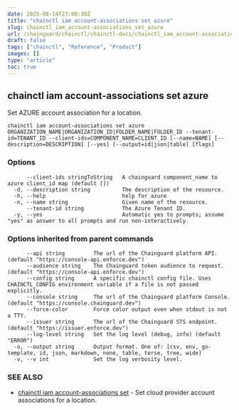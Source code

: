 ```yaml
---
date: 2025-08-14T23:00:38Z
title: "chainctl iam account-associations set azure"
slug: chainctl_iam_account-associations_set_azure
url: /chainguard/chainctl/chainctl-docs/chainctl_iam_account-associations_set_azure/
draft: false
tags: ["chainctl", "Reference", "Product"]
images: []
type: "article"
toc: true
---
```

## chainctl iam account-associations set azure

Set AZURE account association for a location.

```
chainctl iam account-associations set azure ORGANIZATION_NAME|ORGANIZATION_ID|FOLDER_NAME|FOLDER_ID --tenant-id=TENANT_ID --client-ids=COMPONENT_NAME=CLIENT_ID [--name=NAME] [--description=DESCRIPTION] [--yes] [--output=id|json|table] [flags]
```

### Options

```
      --client-ids stringToString   A chainguard component_name to azure client_id map (default [])
  -d, --description string          The description of the resource.
  -h, --help                        help for azure
  -n, --name string                 Given name of the resource.
      --tenant-id string            The Azure Tenant ID.
  -y, --yes                         Automatic yes to prompts; assume "yes" as answer to all prompts and run non-interactively.
```

### Options inherited from parent commands

```
      --api string         The url of the Chainguard platform API. (default "https://console-api.enforce.dev")
      --audience string    The Chainguard token audience to request. (default "https://console-api.enforce.dev")
      --config string      A specific chainctl config file. Uses CHAINCTL_CONFIG environment variable if a file is not passed explicitly.
      --console string     The url of the Chainguard platform Console. (default "https://console.chainguard.dev")
      --force-color        Force color output even when stdout is not a TTY.
      --issuer string      The url of the Chainguard STS endpoint. (default "https://issuer.enforce.dev")
      --log-level string   Set the log level (debug, info) (default "ERROR")
  -o, --output string      Output format. One of: [csv, env, go-template, id, json, markdown, none, table, terse, tree, wide]
  -v, --v int              Set the log verbosity level.
```

### SEE ALSO

* [chainctl iam account-associations set](/chainguard/chainctl/chainctl-docs/chainctl_iam_account-associations_set/)	 - Set cloud provider account associations for a location.

